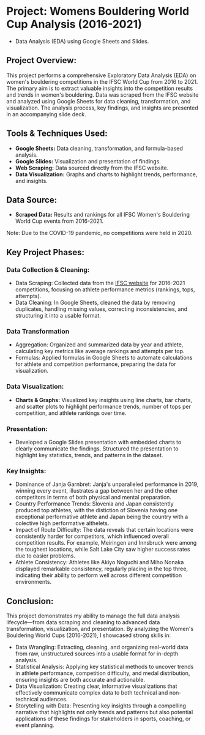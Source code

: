 # Project: Womens Bouldering World Cup Analysis (2016-2021)
  - Data Analysis (EDA) using Google Sheets and Slides.
 
## Project Overview:
This project performs a comprehensive Exploratory Data Analysis (EDA) on women's bouldering competitions in the IFSC World Cup from 2016 to 2021. The primary aim is to extract valuable insights into the competition results and trends in women's bouldering. Data was scraped from the IFSC website and analyzed using Google Sheets for data cleaning, transformation, and visualization. The analysis process, key findings, and insights are presented in an accompanying slide deck.

## Tools & Techniques Used:
- **Google Sheets:** Data cleaning, transformation, and formula-based analysis.
- **Google Slides:** Visualization and presentation of findings.
- **Web Scraping:** Data sourced directly from the IFSC website.
- **Data Visualization:** Graphs and charts to highlight trends, performance, and insights.

## Data Source:
- **Scraped Data:** Results and rankings for all IFSC Women's Bouldering World Cup events from 2016-2021.

Note: Due to the COVID-19 pandemic, no competitions were held in 2020.

## Key Project Phases:
### Data Collection & Cleaning:
- Data Scraping: Collected data from the <a href="https://www.ifsc-climbing.org/index.php/world-competition/last-result" target="_blank">IFSC website</a> for 2016-2021 competitions, focusing on athlete performance metrics (rankings, tops, attempts).
- Data Cleaning: In Google Sheets, cleaned the data by removing duplicates, handling missing values, correcting inconsistencies, and structuring it into a usable format.

### Data Transformation
- Aggregation: Organized and summarized data by year and athlete, calculating key metrics like average rankings and attempts per top.
- Formulas: Applied formulas in Google Sheets to automate calculations for athlete and competition performance, preparing the data for visualization.

### Data Visualization:
- **Charts & Graphs:** Visualized key insights using line charts, bar charts, and scatter plots to highlight performance trends, number of tops per competition, and athlete rankings over time.

### Presentation:
- Developed a Google Slides presentation with embedded charts to clearly communicate the findings. Structured the presentation to highlight key statistics, trends, and patterns in the dataset.

### Key Insights:
- Dominance of Janja Garnbret: Janja's unparalleled performance in 2019, winning every event, illustrates a gap between her and the other competitors in terms of both physical and mental preparation.
- Country Performance Trends: Slovenia and Japan consistently produced top athletes, with the distiction of Slovenia having one  exceptional performative athlete and Japan being the country with a colective high performative althelets.
- Impact of Route Difficulty: The data reveals that certain locations were consistently harder for competitors, which influenced overall competition results. For example, Meiringen and Innsbruck were among the toughest locations, while Salt Lake City saw higher success rates due to easier problems.
- Athlete Consistency: Athletes like Akiyo Noguchi and Miho Nonaka displayed remarkable consistency, regularly placing in the top three, indicating their ability to perform well across different competition environments.

## Conclusion:
This project demonstrates my ability to manage the full data analysis lifecycle—from data scraping and cleaning to advanced data transformation, visualization, and presentation. By analyzing the Women's Bouldering World Cups (2016-2021), I showcased strong skills in:
- Data Wrangling: Extracting, cleaning, and organizing real-world data from raw, unstructured sources into a usable format for in-depth analysis.
- Statistical Analysis: Applying key statistical methods to uncover trends in athlete performance, competition difficulty, and medal distribution, ensuring insights are both accurate and actionable.
- Data Visualization: Creating clear, informative visualizations that effectively communicate complex data to both technical and non-technical audiences.
- Storytelling with Data: Presenting key insights through a compelling narrative that highlights not only trends and patterns but also potential applications of these findings for stakeholders in sports, coaching, or event planning.
